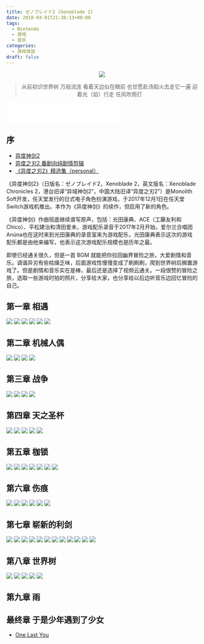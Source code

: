 ```yaml
---
title: ゼノブレイド2 (Xenoblade 2)
date: 2018-04-01T21:38:13+08:00
tags:
  - Nintendo
  - 游戏
  - 音乐
categories:
  - 游戏体验
draft: false
---
```

<div align=center>
<img src="https://image.seanxp.com/Xenoblade-Chronicles-2/0.jpg" ></a>
<blockquote class="blockquote-center"> 从前初识世界树
万般流连
看着天边似在眼前
也甘愿赴汤蹈火去走它一遍
迎着光（焰）行走
任风吹雨打
</blockquote>
</div>

<!--more-->
<iframe frameborder="no" border="0" marginwidth="0" marginheight="0" width=298 height=52 src="//music.163.com/outchain/player?type=2&id=565966082&auto=1&height=32"></iframe>

## 序
* [异度神剑2](https://zh.wikipedia.org/zh-hans/%E5%BC%82%E5%BA%A6%E7%A5%9E%E5%89%912)
* [异度之刃2 番剧向纯剧情剪辑 ](https://www.bilibili.com/video/av16816894)
* [《异度之刃2》精选集（personal）](https://music.163.com/#/playlist?id=2117906913)

《异度神剑2》（日版名：ゼノブレイド2，Xenoblade 2，英文版名：Xenoblade Chronicles 2，港台旧译“异域神剑2”，中国大陆旧译“异度之刃2”）是Monolith Soft开发，任天堂发行的日式电子角色扮演游戏，于2017年12月1日在任天堂Switch游戏机推出。本作为《异度神剑》的续作，但启用了新的角色。

《异度神剑》作曲班底继续谱写原声，包括：光田康典、ACE（工藤友利和Chico）、平松建治和清田爱未，游戏配乐录音于2017年2月开始，爱尔兰合唱团Anúna也在这时来到光田康典的录音室来为游戏配乐，光田康典表示这次的游戏配乐都是由他来编写，也表示这次游戏配乐规模也是历年之最。

即使已经通关很久，但是一首 BGM 就能把你拉回幽界冒险之旅，大爱剧情和音乐。调谐异刃有些枯燥乏味，后面游戏性慢慢变成了刷刷刷，爬到世界树后搁置游戏了。但是剧情和音乐实在是棒，最后还是选择了视频云通关。一段很赞的冒险之旅，选取一些游戏时拍的照片，分享给大家，也分享给以后边听音乐边回忆冒险的自己。

## 第一章 相遇
![](https://image.seanxp.com/Xenoblade-Chronicles-2/1.jpg)
![](https://image.seanxp.com/Xenoblade-Chronicles-2/2.jpg)
![](https://image.seanxp.com/Xenoblade-Chronicles-2/3.jpg)
![](https://image.seanxp.com/Xenoblade-Chronicles-2/4.jpg)
![](https://image.seanxp.com/Xenoblade-Chronicles-2/5.jpg)
![](https://image.seanxp.com/Xenoblade-Chronicles-2/6.jpg)

## 第二章 机械人偶
![](https://image.seanxp.com/Xenoblade-Chronicles-2/7.jpg)
![](https://image.seanxp.com/Xenoblade-Chronicles-2/8.jpg)
![](https://image.seanxp.com/Xenoblade-Chronicles-2/9.jpg)
![](https://image.seanxp.com/Xenoblade-Chronicles-2/10.jpg)

## 第三章 战争
![](https://image.seanxp.com/Xenoblade-Chronicles-2/11.jpg)
![](https://image.seanxp.com/Xenoblade-Chronicles-2/12.jpg)
![](https://image.seanxp.com/Xenoblade-Chronicles-2/13.jpg)
![](https://image.seanxp.com/Xenoblade-Chronicles-2/14.jpg)

## 第四章 天之圣杯
![](https://image.seanxp.com/Xenoblade-Chronicles-2/15.jpg)
![](https://image.seanxp.com/Xenoblade-Chronicles-2/16.jpg)
![](https://image.seanxp.com/Xenoblade-Chronicles-2/17.jpg)
![](https://image.seanxp.com/Xenoblade-Chronicles-2/18.jpeg)
![](https://image.seanxp.com/Xenoblade-Chronicles-2/19.jpg)

## 第五章 枷锁
![](https://image.seanxp.com/Xenoblade-Chronicles-2/20.jpg)
![](https://image.seanxp.com/Xenoblade-Chronicles-2/21.jpeg)
![](https://image.seanxp.com/Xenoblade-Chronicles-2/22.jpeg)
![](https://image.seanxp.com/Xenoblade-Chronicles-2/23.jpeg)
![](https://image.seanxp.com/Xenoblade-Chronicles-2/24.jpeg)
![](https://image.seanxp.com/Xenoblade-Chronicles-2/25.jpeg)
![](https://image.seanxp.com/Xenoblade-Chronicles-2/26.jpeg)

## 第六章 伤痕

![](https://image.seanxp.com/Xenoblade-Chronicles-2/27.jpeg)
![](https://image.seanxp.com/Xenoblade-Chronicles-2/28.jpeg)
![](https://image.seanxp.com/Xenoblade-Chronicles-2/29.jpeg)
![](https://image.seanxp.com/Xenoblade-Chronicles-2/30.jpeg)
![](https://image.seanxp.com/Xenoblade-Chronicles-2/31.jpeg)
![](https://image.seanxp.com/Xenoblade-Chronicles-2/32.jpeg)
  
## 第七章 崭新的利剑
![](https://image.seanxp.com/Xenoblade-Chronicles-2/33.jpeg)
![](https://image.seanxp.com/Xenoblade-Chronicles-2/34.jpeg)
![](https://image.seanxp.com/Xenoblade-Chronicles-2/35.jpeg)
![](https://image.seanxp.com/Xenoblade-Chronicles-2/36.jpeg)
![](https://image.seanxp.com/Xenoblade-Chronicles-2/37.jpeg)
![](https://image.seanxp.com/Xenoblade-Chronicles-2/38.jpeg)
![](https://image.seanxp.com/Xenoblade-Chronicles-2/39.jpeg)
![](https://image.seanxp.com/Xenoblade-Chronicles-2/40.jpeg)
![](https://image.seanxp.com/Xenoblade-Chronicles-2/41.jpeg)
![](https://image.seanxp.com/Xenoblade-Chronicles-2/42.jpeg)
![](https://image.seanxp.com/Xenoblade-Chronicles-2/43.jpeg)
![](https://image.seanxp.com/Xenoblade-Chronicles-2/44.jpeg)

## 第八章 世界树

![](https://image.seanxp.com/Xenoblade-Chronicles-2/45.jpeg)
![](https://image.seanxp.com/Xenoblade-Chronicles-2/46.jpeg)
![](https://image.seanxp.com/Xenoblade-Chronicles-2/47.jpeg)
![](https://image.seanxp.com/Xenoblade-Chronicles-2/48.jpeg)
![](https://image.seanxp.com/Xenoblade-Chronicles-2/49.jpeg)

## 第九章 雨
## 最终章 于是少年遇到了少女
* [One Last You](https://music.163.com/#/song?id=565841129)
